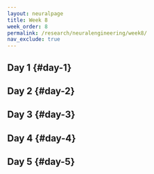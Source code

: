 ```yaml
---
layout: neuralpage
title: Week 8
week_order: 8
permalink: /research/neuralengineering/week8/
nav_exclude: true
---
```


## Day 1 {#day-1}

## Day 2 {#day-2}

## Day 3 {#day-3}

## Day 4 {#day-4}

## Day 5 {#day-5}
